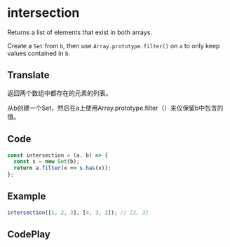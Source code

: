# intersection

Returns a list of elements that exist in both arrays.

Create a `Set` from `b`, then use `Array.prototype.filter()` on `a` to only keep values contained in `b`.

## Translate

返回两个数组中都存在的元素的列表。

从b创建一个Set，然后在a上使用Array.prototype.filter（）来仅保留b中包含的值。

## Code

```js
const intersection = (a, b) => {
  const s = new Set(b);
  return a.filter(x => s.has(x));
};
```

## Example

```js
intersection([1, 2, 3], [4, 3, 2]); // [2, 3]
```

## CodePlay

<template>
  <code-play codeplay-id="" />
</template>
